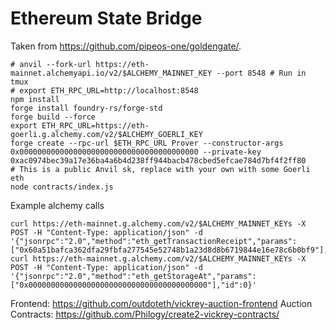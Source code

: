 # Ethereum State Bridge

Taken from https://github.com/pipeos-one/goldengate/.

```
# anvil --fork-url https://eth-mainnet.alchemyapi.io/v2/$ALCHEMY_MAINNET_KEY --port 8548 # Run in tmux
# export ETH_RPC_URL=http://localhost:8548
npm install
forge install foundry-rs/forge-std
forge build --force
export ETH_RPC_URL=https://eth-goerli.g.alchemy.com/v2/$ALCHEMY_GOERLI_KEY
forge create --rpc-url $ETH_RPC_URL Prover --constructor-args 0x0000000000000000000000000000000000000000 --private-key 0xac0974bec39a17e36ba4a6b4d238ff944bacb478cbed5efcae784d7bf4f2ff80
# This is a public Anvil sk, replace with your own with some Goerli eth
node contracts/index.js
```

Example alchemy calls
```
curl https://eth-mainnet.g.alchemy.com/v2/$ALCHEMY_MAINNET_KEYs -X POST -H "Content-Type: application/json" -d '{"jsonrpc":"2.0","method":"eth_getTransactionReceipt","params":["0x60a51bafca362dfa29fbfa277545e52748b1a23d8d8b6719844e16e78c6b0bf9"],"id":0}'
curl https://eth-mainnet.g.alchemy.com/v2/$ALCHEMY_MAINNET_KEYs -X POST -H "Content-Type: application/json" -d '{"jsonrpc":"2.0","method":"eth_getStorageAt","params":["0x0000000000000000000000000000000000000000"],"id":0}'
```

Frontend: https://github.com/outdoteth/vickrey-auction-frontend
Auction Contracts: https://github.com/Philogy/create2-vickrey-contracts/
